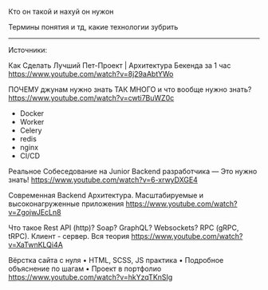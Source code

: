 Кто он такой и нахуй он нужон

Термины понятия и тд, какие технологии зубрить



---

Источники: 

Как Сделать Лучший Пет-Проект | Архитектура Бекенда за 1 час
https://www.youtube.com/watch?v=8j29aAbtYWo


ПОЧЕМУ джунам нужно знать ТАК МНОГО и что вообще нужно знать?
https://www.youtube.com/watch?v=cwti7BuWZ0c
- Docker
- Worker
- Celery
- redis
- nginx
- CI/CD


Реальное Собеседование на Junior Backend разработчика — Это нужно знать!
https://www.youtube.com/watch?v=6-xrwyDXGE4


Современная Backend Архитектура. Масштабируемые и высоконагруженные приложения
https://www.youtube.com/watch?v=ZgojwJEcLn8


Что такое Rest API (http)? Soap? GraphQL? Websockets? RPC (gRPC, tRPC). Клиент - сервер. Вся теория
https://www.youtube.com/watch?v=XaTwnKLQi4A


Вёрстка сайта с нуля • HTML, SCSS, JS практика • Подробное объяснение по шагам • Проект в портфолио
https://www.youtube.com/watch?v=hkYzqTKnSIg

